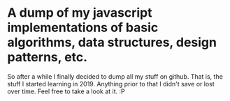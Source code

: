 # A dump of my javascript implementations of basic algorithms, data structures, design patterns, etc.
So after a while I finally decided to dump all my stuff on github. That is, the stuff I started learning in 2019. 
Anything prior to that I didn't save or lost over time. 
Feel free to take a look at it. :P
